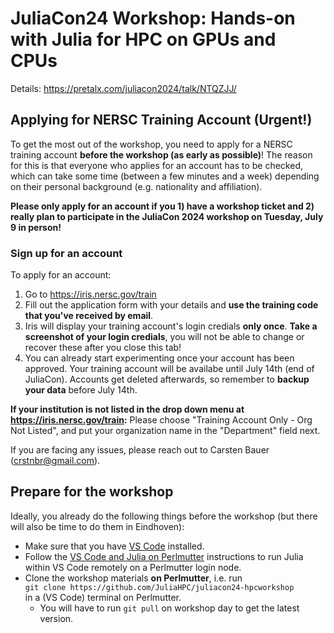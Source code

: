 # JuliaCon24 Workshop: Hands-on with Julia for HPC on GPUs and CPUs

Details: https://pretalx.com/juliacon2024/talk/NTQZJJ/

## Applying for NERSC Training Account (Urgent!)

To get the most out of the workshop, you need to apply for a NERSC training account **before the workshop (as early as possible)**! The reason for this is that everyone who applies for an account has to be checked, which can take some time (between a few minutes and a week) depending on their personal background (e.g. nationality and affiliation).

**Please only apply for an account if you 1) have a workshop ticket and 2) really plan to participate in the JuliaCon 2024 workshop on Tuesday, July 9 in person!**

### Sign up for an account

To apply for an account:
1. Go to https://iris.nersc.gov/train
2. Fill out the application form with your details and **use the training code that you've received by email**.
3. Iris will display your training account's login credials **only once**. **Take a screenshot of your login credials**, you will not be able to change or recover these after you close this tab!
4. You can already start experimenting once your account has been approved. Your training account will be availabe until July 14th (end of JuliaCon). Accounts get deleted afterwards, so remember to **backup your data** before July 14th.

**If your institution is not listed in the drop down menu at  https://iris.nersc.gov/train:** Please choose "Training Account Only - Org Not Listed", and put your organization name in the "Department" field next.

If you are facing any issues, please reach out to Carsten Bauer (crstnbr@gmail.com).

## Prepare for the workshop

Ideally, you already do the following things before the workshop (but there will also be time to do them in Eindhoven):
* Make sure that you have [VS Code](https://code.visualstudio.com/download) installed.
* Follow the [VS Code and Julia on Perlmutter](help/vscode_julia_on_perlmutter.md) instructions to run Julia within VS Code remotely on a Perlmutter login node.
* Clone the workshop materials **on Perlmutter**, i.e. run    
`git clone https://github.com/JuliaHPC/juliacon24-hpcworkshop`   
in a (VS Code) terminal on Perlmutter.
    * You will have to run `git pull` on workshop day to get the latest version.
